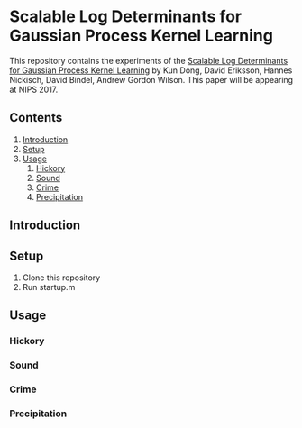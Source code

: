 Scalable Log Determinants for Gaussian Process Kernel Learning
===============

This repository contains the experiments of the [Scalable Log Determinants for Gaussian Process Kernel Learning](PLACEHOLDER) by Kun Dong, David Eriksson, Hannes Nickisch, David Bindel, Andrew Gordon Wilson. This paper will be appearing at NIPS 2017.

<!---
The bibliographic information for the paper is
```bibtex
@inproceedings{saatchiwilson2017,
  title={Bayesian {GAN}},
  author={Saatchi, Yunus and Wilson, Andrew Gordon},
  booktitle={Advances in Neural Information Processing Systems},
  year={2017}
}
```
--->


## Contents
1. [Introduction](#introduction)
2. [Setup](#setup)
4. [Usage](#usage)
    1. [Hickory](#hickory)
    2. [Sound](#sound)
    3. [Crime](#crime)
    4. [Precipitation](#precipitation)

## Introduction
 

## Setup

1. Clone this repository
2. Run startup.m

## Usage

### Hickory

### Sound

### Crime

### Precipitation